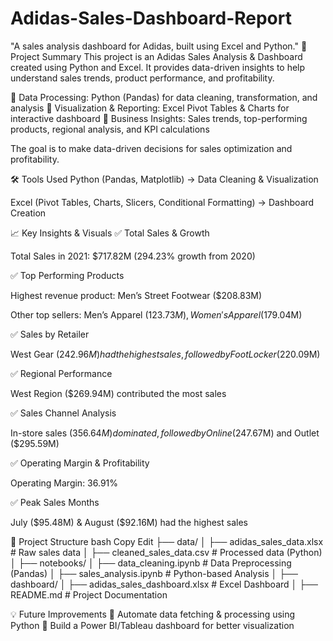 # Adidas-Sales-Dashboard-Report
 "A sales analysis dashboard for Adidas, built using Excel and Python."
 🚀 Project Summary
This project is an Adidas Sales Analysis & Dashboard created using Python and Excel. It provides data-driven insights to help understand sales trends, product performance, and profitability.

🔹 Data Processing: Python (Pandas) for data cleaning, transformation, and analysis
🔹 Visualization & Reporting: Excel Pivot Tables & Charts for interactive dashboard
🔹 Business Insights: Sales trends, top-performing products, regional analysis, and KPI calculations

The goal is to make data-driven decisions for sales optimization and profitability.

🛠 Tools Used
Python (Pandas, Matplotlib) → Data Cleaning & Visualization

Excel (Pivot Tables, Charts, Slicers, Conditional Formatting) → Dashboard Creation


📈 Key Insights & Visuals
✅ Total Sales & Growth

Total Sales in 2021: $717.82M (294.23% growth from 2020)

✅ Top Performing Products

Highest revenue product: Men’s Street Footwear ($208.83M)

Other top sellers: Men’s Apparel ($123.73M), Women's Apparel ($179.04M)

✅ Sales by Retailer

West Gear ($242.96M) had the highest sales, followed by Foot Locker ($220.09M)

✅ Regional Performance

West Region ($269.94M) contributed the most sales

✅ Sales Channel Analysis

In-store sales ($356.64M) dominated, followed by Online ($247.67M) and Outlet ($295.59M)

✅ Operating Margin & Profitability

Operating Margin: 36.91%

✅ Peak Sales Months

July ($95.48M) & August ($92.16M) had the highest sales

📂 Project Structure
bash
Copy
Edit
├── data/
│   ├── adidas_sales_data.xlsx  # Raw sales data
│   ├── cleaned_sales_data.csv  # Processed data (Python)
│
├── notebooks/
│   ├── data_cleaning.ipynb  # Data Preprocessing (Pandas)
│   ├── sales_analysis.ipynb  # Python-based Analysis
│
├── dashboard/
│   ├── adidas_sales_dashboard.xlsx  # Excel Dashboard
│
├── README.md  # Project Documentation

💡 Future Improvements
🔹 Automate data fetching & processing using Python
🔹 Build a Power BI/Tableau dashboard for better visualization
